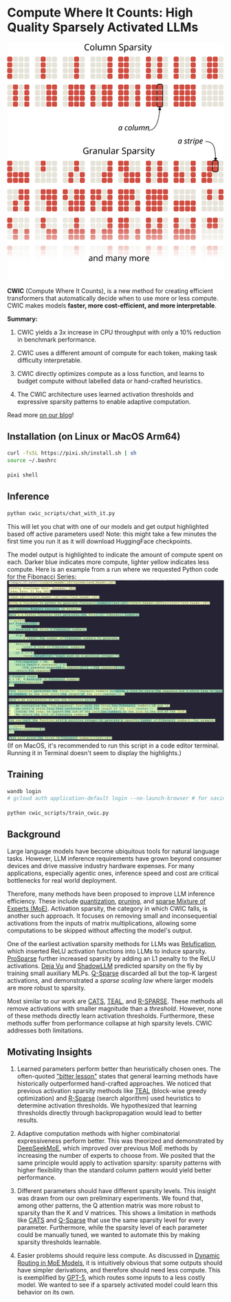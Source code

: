 # Compute Where It Counts: High Quality Sparsely Activated LLMs

![A diagram demontrating the increased expressiveness of granular sparsity.](./assets/sparsity_patterns.svg)

**CWIC** (Compute Where It Counts), is a new method for creating efficient transformers that automatically decide when to use more or less compute. CWIC makes models **faster, more cost-efficient, and more interpretable**.

**Summary:**

1. CWIC yields a 3x increase in CPU throughput with only a 10% reduction in benchmark performance.

2. CWIC uses a different amount of compute for each token, making task difficulty interpretable.

3. CWIC directly optimizes compute as a loss function, and learns to budget compute without labelled data or hand-crafted heuristics.

4. The CWIC architecture uses learned activation thresholds and expressive sparsity patterns to enable adaptive computation.

Read more [on our blog](https://crystalai.org/blog/2025-08-18-compute-where-it-counts)!

## Installation (on Linux or MacOS Arm64)
```sh
curl -fsSL https://pixi.sh/install.sh | sh
source ~/.bashrc

pixi shell
```

## Inference
```sh
python cwic_scripts/chat_with_it.py
```
This will let you chat with one of our models and get output highlighted based off active parameters used!
Note: this might take a few minutes the first time you run it as it will download HuggingFace checkpoints.

The model output is highlighted to indicate the amount of compute spent on each. Darker blue indicates more compute, lighter yellow indicates less compute. Here is an example from a run where we requested Python code for the Fibonacci Series:
![chat_terminal.png](assets/chat_terminal.png)
(If on MacOS, it's recommended to run this script in a code editor terminal. Running it in Terminal doesn't seem to display the highlights.)

## Training
```sh
wandb login
# gcloud auth application-default login --no-launch-browser # for saving checkpoints to google cloud

python cwic_scripts/train_cwic.py
```

## Background
Large language models have become ubiquitous tools for natural language tasks. However, LLM inference requirements have grown beyond consumer devices and drive massive industry hardware expenses. For many applications, especially agentic ones, inference speed and cost are critical bottlenecks for real world deployment.

Therefore, many methods have been proposed to improve LLM inference efficiency. These include [quantization](https://arxiv.org/abs/2402.16775), [pruning](https://arxiv.org/abs/2305.11627), and [sparse Mixture of Experts (MoE)](https://arxiv.org/abs/1701.06538). Activation sparsity, the category in which CWIC falls, is another such approach. It focuses on removing small and inconsequential activations from the inputs of matrix multiplications, allowing some computations to be skipped without affecting the model's output.

One of the earliest activation sparsity methods for LLMs was [Relufication](https://arxiv.org/abs/2310.04564), which inserted ReLU activation functions into LLMs to induce sparsity. [ProSparse](https://arxiv.org/abs/2402.13516v4) further increased sparsity by adding an L1 penalty to the ReLU activations. [Deja Vu](https://arxiv.org/abs/2310.17157) and [ShadowLLM](https://arxiv.org/abs/2406.16635) predicted sparsity on the fly by training small auxiliary MLPs. [Q-Sparse](https://arxiv.org/abs/2407.10969) discarded all but the top-K largest activations, and demonstrated a *sparse scaling law* where larger models are more robust to sparsity.

Most similar to our work are [CATS](https://arxiv.org/abs/2404.08763), [TEAL](https://www.together.ai/blog/teal-training-free-activation-sparsity-in-large-language-models), and [R-SPARSE](https://arxiv.org/abs/2504.19449). These methods all remove activations with smaller magnitude than a *threshold*. However, none of these methods directly learn activation thresholds. Furthermore, these methods suffer from performance collapse at high sparsity levels. CWIC addresses both limitations.

## Motivating Insights

1. Learned parameters perform better than heuristically chosen ones. The often-quoted ["bitter lesson"](http://www.incompleteideas.net/IncIdeas/BitterLesson.html) states that general learning methods have historically outperformed hand-crafted approaches. We noticed that previous activation sparsity methods like [TEAL](https://www.together.ai/blog/teal-training-free-activation-sparsity-in-large-language-models) (block-wise greedy optimization) and [R-Sparse](https://arxiv.org/abs/2504.19449) (search algorithm) used heuristics to determine activation thresholds. We hypothesized that learning thresholds directly through backpropagation would lead to better results.

2. Adaptive computation methods with higher combinatorial expressiveness perform better. This was theorized and demonstrated by [DeepSeekMoE](https://arxiv.org/abs/2401.06066), which improved over previous MoE methods by increasing the number of experts to choose from. We posited that the same principle would apply to activation sparsity: sparsity patterns with higher flexibility than the standard column pattern would yield better performance.

3. Different parameters should have different sparsity levels. This insight was drawn from our own preliminary experiments. We found that, among other patterns, the Q attention matrix was more robust to sparsity than the K and V matrices. This shows a limitation in methods like [CATS](https://arxiv.org/abs/2404.08763) and [Q-Sparse](https://arxiv.org/abs/2407.10969) that use the same sparsity level for every parameter. Furthermore, while the sparsity level of each parameter could be manually tuned, we wanted to automate this by making sparsity thresholds learnable.

4. Easier problems should require less compute. As discussed in [Dynamic Routing in MoE Models](https://arxiv.org/abs/2403.07652), it is intuitively obvious that some outputs should have simpler derivations, and therefore should need less compute. This is exemplified by [GPT-5](https://openai.com/index/introducing-gpt-5/), which routes some inputs to a less costly model. We wanted to see if a sparsely activated model could learn this behavior on its own.

